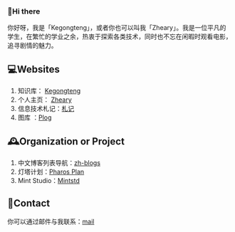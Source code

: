 ### 👋Hi there 
你好呀，我是「Kegongteng」，或者你也可以叫我「Zheary」。我是一位平凡的学生，在繁忙的学业之余，热衷于探索各类技术，同时也不忘在闲暇时观看电影，追寻剧情的魅力。
## 💻Websites
1. 知识库： [Kegongteng](https://kegongteng.cn)
2. 个人主页： [Zheary](https://zheary.com)
3. 信息技术札记：[札记](https://tech.kegongteng.cn/)
4. 图库 ：[Plog](https://photo.kegongteng.cn/)
## 🕰️Organization or Project
1. 中文博客列表导航：[zh-blogs](https://github.com/zh-blogs)
2. 灯塔计划：[Pharos Plan](https://kegongteng.cn/tag/pharos)
3. Mint Studio：[Mintstd](https://www.mintstd.top/)
## 🎯Contact
你可以通过邮件与我联系：[mail](mailto:i@kegongteng.cn)
